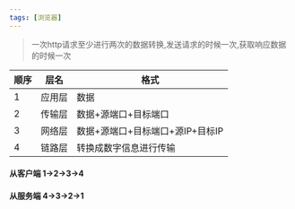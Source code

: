 ```yaml
---
tags: [浏览器]
---
```

> 一次http请求至少进行两次的数据转换,发送请求的时候一次,获取响应数据的时候一次

| 顺序 | 层名   | 格式                             |
| ---- | ------ | -------------------------------- |
| 1    | 应用层 | 数据                             |
| 2    | 传输层 | 数据+源端口+目标端口             |
| 3    | 网络层 | 数据+源端口+目标端口+源IP+目标IP |
| 4    | 链路层 | 转换成数字信息进行传输           |

#### 从客户端 1->2->3->4

#### 从服务端 4->3->2->1
